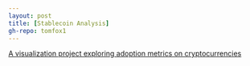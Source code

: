 ```yaml
---
layout: post
title: [Stablecoin Analysis]
gh-repo: tomfox1
---
```

[A visualization project exploring adoption metrics on cryptocurrencies](https://medium.com/@TomAlexanderFox/cryptocurrencies-stable-coins-and-erc20-tokens-f05e795c3968)
